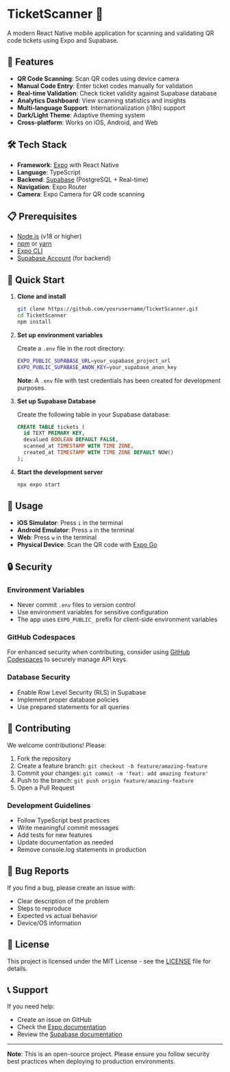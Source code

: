 # TicketScanner 📱

A modern React Native mobile application for scanning and validating QR code tickets using Expo and Supabase.

## 🚀 Features

- **QR Code Scanning**: Scan QR codes using device camera
- **Manual Code Entry**: Enter ticket codes manually for validation
- **Real-time Validation**: Check ticket validity against Supabase database
- **Analytics Dashboard**: View scanning statistics and insights
- **Multi-language Support**: Internationalization (i18n) support
- **Dark/Light Theme**: Adaptive theming system
- **Cross-platform**: Works on iOS, Android, and Web

## 🛠️ Tech Stack

- **Framework**: [Expo](https://expo.dev/) with React Native
- **Language**: TypeScript
- **Backend**: [Supabase](https://supabase.com/) (PostgreSQL + Real-time)
- **Navigation**: Expo Router
- **Camera**: Expo Camera for QR code scanning

## 📋 Prerequisites

- [Node.js](https://nodejs.org/) (v18 or higher)
- [npm](https://www.npmjs.com/) or [yarn](https://yarnpkg.com/)
- [Expo CLI](https://docs.expo.dev/get-started/installation/)
- [Supabase Account](https://supabase.com/) (for backend)

## 🔧 Quick Start

1. **Clone and install**
   ```bash
   git clone https://github.com/yourusername/TicketScanner.git
   cd TicketScanner
   npm install
   ```

2. **Set up environment variables**
   
   Create a `.env` file in the root directory:
   ```bash
   EXPO_PUBLIC_SUPABASE_URL=your_supabase_project_url
   EXPO_PUBLIC_SUPABASE_ANON_KEY=your_supabase_anon_key
   ```
   
   **Note**: A `.env` file with test credentials has been created for development purposes.

3. **Set up Supabase Database**
   
   Create the following table in your Supabase database:
   ```sql
   CREATE TABLE tickets (
     id TEXT PRIMARY KEY,
     devalued BOOLEAN DEFAULT FALSE,
     scanned_at TIMESTAMP WITH TIME ZONE,
     created_at TIMESTAMP WITH TIME ZONE DEFAULT NOW()
   );
   ```

4. **Start the development server**
   ```bash
   npx expo start
   ```

## 🚀 Usage

- **iOS Simulator**: Press `i` in the terminal
- **Android Emulator**: Press `a` in the terminal
- **Web**: Press `w` in the terminal
- **Physical Device**: Scan the QR code with [Expo Go](https://expo.dev/go)

## 🔒 Security

### Environment Variables
- Never commit `.env` files to version control
- Use environment variables for sensitive configuration
- The app uses `EXPO_PUBLIC_` prefix for client-side environment variables

### GitHub Codespaces
For enhanced security when contributing, consider using [GitHub Codespaces](https://docs.github.com/en/codespaces/managing-codespaces-for-your-organization/managing-development-environment-secrets-for-your-repository-or-organization) to securely manage API keys.

### Database Security
- Enable Row Level Security (RLS) in Supabase
- Implement proper database policies
- Use prepared statements for all queries

## 🤝 Contributing

We welcome contributions! Please:

1. Fork the repository
2. Create a feature branch: `git checkout -b feature/amazing-feature`
3. Commit your changes: `git commit -m 'feat: add amazing feature'`
4. Push to the branch: `git push origin feature/amazing-feature`
5. Open a Pull Request

### Development Guidelines
- Follow TypeScript best practices
- Write meaningful commit messages
- Add tests for new features
- Update documentation as needed
- Remove console.log statements in production

## 🐛 Bug Reports

If you find a bug, please create an issue with:
- Clear description of the problem
- Steps to reproduce
- Expected vs actual behavior
- Device/OS information

## 📄 License

This project is licensed under the MIT License - see the [LICENSE](LICENSE) file for details.

## 📞 Support

If you need help:
- Create an issue on GitHub
- Check the [Expo documentation](https://docs.expo.dev/)
- Review the [Supabase documentation](https://supabase.com/docs)

---

**Note**: This is an open-source project. Please ensure you follow security best practices when deploying to production environments.
